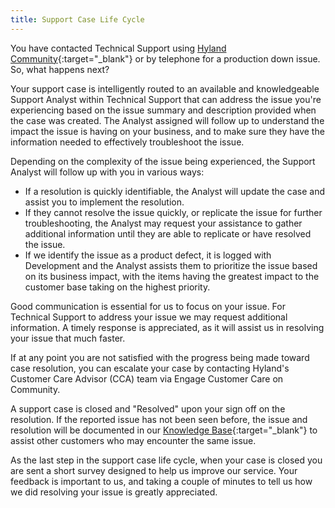```yaml
---
title: Support Case Life Cycle
---
```


You have contacted Technical Support using [Hyland Community](https://community.hyland.com/){:target="_blank"} or by telephone for a production down issue. So, what happens next?

Your support case is intelligently routed to an available and knowledgeable Support Analyst within Technical Support that can address the issue you're experiencing based on the issue summary and description provided when the case was created. The Analyst assigned will follow up to understand the impact the issue is having on your business, and to make sure they have the information needed to effectively troubleshoot the issue.

Depending on the complexity of the issue being experienced, the Support Analyst will follow up with you in various ways:

* If a resolution is quickly identifiable, the Analyst will update the case and assist you to implement the resolution.
* If they cannot resolve the issue quickly, or replicate the issue for further troubleshooting, the Analyst may request your assistance to gather additional information until they are able to replicate or have resolved the issue.
* If we identify the issue as a product defect, it is logged with Development and the Analyst assists them to prioritize the issue based on its business impact, with the items having the greatest impact to the customer base taking on the highest priority.

Good communication is essential for us to focus on your issue. For Technical Support to address your issue we may request additional information. A timely response is appreciated, as it will assist us in resolving your issue that much faster.

If at any point you are not satisfied with the progress being made toward case resolution, you can escalate your case by contacting Hyland's Customer Care Advisor (CCA) team via Engage Customer Care on Community.

A support case is closed and "Resolved" upon your sign off on the resolution. If the reported issue has not been seen before, the issue and resolution will be documented in our [Knowledge Base](https://community.hyland.com/tskb){:target="_blank"} to assist other customers who may encounter the same issue.

As the last step in the support case life cycle, when your case is closed you are sent a short survey designed to help us improve our service. Your feedback is important to us, and taking a couple of minutes to tell us how we did resolving your issue is greatly appreciated.
